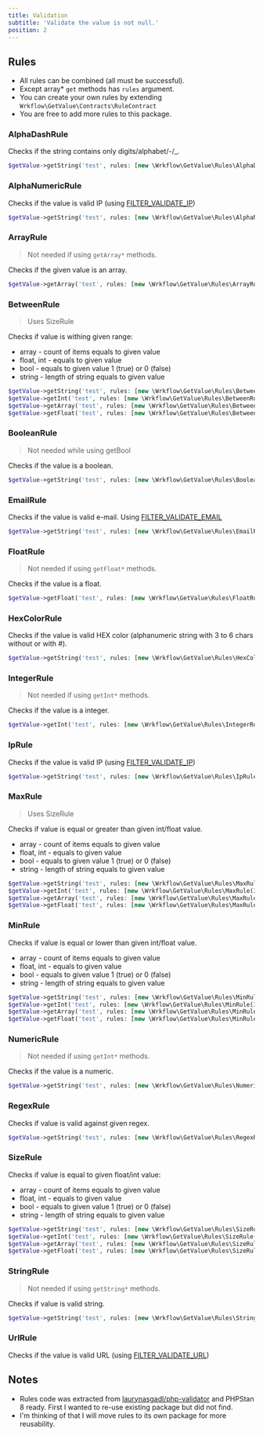 ```yaml
---
title: Validation
subtitle: 'Validate the value is not null.'
position: 2
---
```


## Rules

- All rules can be combined (all must be successful).
- Except array* `get` methods has `rules` argument.
- You can create your own rules by extending `Wrkflow\GetValue\Contracts\RuleContract`
- You are free to add more rules to this package.

### AlphaDashRule

Checks if the string contains only digits/alphabet/-/_.

```php
$getValue->getString('test', rules: [new \Wrkflow\GetValue\Rules\AlphaDashRule()]);
```

### AlphaNumericRule

Checks if the value is valid IP (using [FILTER_VALIDATE_IP](https://www.php.net/manual/en/filter.filters.flags.php))

```php
$getValue->getString('test', rules: [new \Wrkflow\GetValue\Rules\AlphaNumericRule()]);
```

### ArrayRule

> Not needed if using `getArray*` methods.

Checks if the given value is an array.

```php
$getValue->getArray('test', rules: [new \Wrkflow\GetValue\Rules\ArrayRule()]);
```

### BetweenRule

> Uses SizeRule

Checks if value is withing given range:

- array - count of items equals to given value
- float, int - equals to given value
- bool - equals to given value 1 (true) or 0 (false)
- string - length of string equals to given value

```php
$getValue->getString('test', rules: [new \Wrkflow\GetValue\Rules\BetweenRule(2, 3)]);
$getValue->getInt('test', rules: [new \Wrkflow\GetValue\Rules\BetweenRule(2, 3)]);
$getValue->getArray('test', rules: [new \Wrkflow\GetValue\Rules\BetweenRule(1, 4)]);
$getValue->getFloat('test', rules: [new \Wrkflow\GetValue\Rules\BetweenRule(1.0, 1.5)]);
```

### BooleanRule

> Not needed while using getBool

Checks if the value is a boolean.

```php
$getValue->getString('test', rules: [new \Wrkflow\GetValue\Rules\BooleanRule()]);
```

### EmailRule

Checks if the value is valid e-mail.
Using [FILTER_VALIDATE_EMAIL](https://www.php.net/manual/en/filter.filters.flags.php)

```php
$getValue->getString('test', rules: [new \Wrkflow\GetValue\Rules\EmailRule()]);
```

### FloatRule

> Not needed if using `getFloat*` methods.

Checks if the value is a float.

```php
$getValue->getFloat('test', rules: [new \Wrkflow\GetValue\Rules\FloatRule()]);
```

### HexColorRule

Checks if the value is valid HEX color (alphanumeric string with 3 to 6 chars without or with #).

```php
$getValue->getString('test', rules: [new \Wrkflow\GetValue\Rules\HexColorRule()]);
```

### IntegerRule

> Not needed if using `getInt*` methods.

Checks if the value is a integer.

```php
$getValue->getInt('test', rules: [new \Wrkflow\GetValue\Rules\IntegerRule()]);
```

### IpRule

Checks if the value is valid IP (using [FILTER_VALIDATE_IP](https://www.php.net/manual/en/filter.filters.flags.php))

```php
$getValue->getString('test', rules: [new \Wrkflow\GetValue\Rules\IpRule()]);
```

### MaxRule

> Uses SizeRule

Checks if value is equal or greater than given int/float value.

- array - count of items equals to given value
- float, int - equals to given value
- bool - equals to given value 1 (true) or 0 (false)
- string - length of string equals to given value

```php
$getValue->getString('test', rules: [new \Wrkflow\GetValue\Rules\MaxRule(2)]);
$getValue->getInt('test', rules: [new \Wrkflow\GetValue\Rules\MaxRule(2)]);
$getValue->getArray('test', rules: [new \Wrkflow\GetValue\Rules\MaxRule(1)]);
$getValue->getFloat('test', rules: [new \Wrkflow\GetValue\Rules\MaxRule(1.0)]);
```

### MinRule

Checks if value is equal or lower than given int/float value.

- array - count of items equals to given value
- float, int - equals to given value
- bool - equals to given value 1 (true) or 0 (false)
- string - length of string equals to given value

```php
$getValue->getString('test', rules: [new \Wrkflow\GetValue\Rules\MinRule(2)]);
$getValue->getInt('test', rules: [new \Wrkflow\GetValue\Rules\MinRule(2)]);
$getValue->getArray('test', rules: [new \Wrkflow\GetValue\Rules\MinRule(1)]);
$getValue->getFloat('test', rules: [new \Wrkflow\GetValue\Rules\MinRule(1.0)]);
```

### NumericRule

> Not needed if using `getInt*` methods.

Checks if the value is a numeric.

```php
$getValue->getString('test', rules: [new \Wrkflow\GetValue\Rules\NumericRule()]);
```

### RegexRule

Checks if value is valid against given regex.

```php
$getValue->getString('test', rules: [new \Wrkflow\GetValue\Rules\RegexRule('/[\d]+/')]);
```

### SizeRule

Checks if value is equal to given float/int value:

- array - count of items equals to given value
- float, int - equals to given value
- bool - equals to given value 1 (true) or 0 (false)
- string - length of string equals to given value

```php
$getValue->getString('test', rules: [new \Wrkflow\GetValue\Rules\SizeRule(2)]);
$getValue->getInt('test', rules: [new \Wrkflow\GetValue\Rules\SizeRule(2)]);
$getValue->getArray('test', rules: [new \Wrkflow\GetValue\Rules\SizeRule(1)]);
$getValue->getFloat('test', rules: [new \Wrkflow\GetValue\Rules\SizeRule(1.0)]);
```

### StringRule

> Not needed if using `getString*` methods.

Checks if value is valid string.

```php
$getValue->getString('test', rules: [new \Wrkflow\GetValue\Rules\StringRule()]);
```

### UrlRule

Checks if the value is valid URL (using [FILTER_VALIDATE_URL](https://www.php.net/manual/en/filter.filters.flags.php))

## Notes

- Rules code was extracted from [laurynasgadl/php-validator](https://github.com/laurynasgadl/php-validator) and PHPStan
  8 ready. First I wanted to re-use existing package but did not find.
- I'm thinking of that I will move rules to its own package for more reusability.
